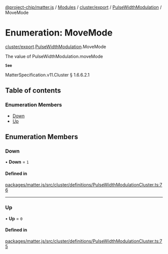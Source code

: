 [@project-chip/matter.js](../README.md) / [Modules](../modules.md) / [cluster/export](../modules/cluster_export.md) / [PulseWidthModulation](../modules/cluster_export.PulseWidthModulation.md) / MoveMode

# Enumeration: MoveMode

[cluster/export](../modules/cluster_export.md).[PulseWidthModulation](../modules/cluster_export.PulseWidthModulation.md).MoveMode

The value of PulseWidthModulation.moveMode

**`See`**

MatterSpecification.v11.Cluster § 1.6.6.2.1

## Table of contents

### Enumeration Members

- [Down](cluster_export.PulseWidthModulation.MoveMode.md#down)
- [Up](cluster_export.PulseWidthModulation.MoveMode.md#up)

## Enumeration Members

### Down

• **Down** = ``1``

#### Defined in

[packages/matter.js/src/cluster/definitions/PulseWidthModulationCluster.ts:76](https://github.com/project-chip/matter.js/blob/5f71eedebdb9fa54338bde320c311bb359b7455d/packages/matter.js/src/cluster/definitions/PulseWidthModulationCluster.ts#L76)

___

### Up

• **Up** = ``0``

#### Defined in

[packages/matter.js/src/cluster/definitions/PulseWidthModulationCluster.ts:75](https://github.com/project-chip/matter.js/blob/5f71eedebdb9fa54338bde320c311bb359b7455d/packages/matter.js/src/cluster/definitions/PulseWidthModulationCluster.ts#L75)
